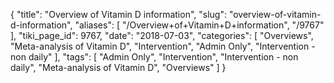 {
    "title": "Overview of Vitamin D information",
    "slug": "overview-of-vitamin-d-information",
    "aliases": [
        "/Overview+of+Vitamin+D+information",
        "/9767"
    ],
    "tiki_page_id": 9767,
    "date": "2018-07-03",
    "categories": [
        "Overviews",
        "Meta-analysis of Vitamin D",
        "Intervention",
        "Admin Only",
        "Intervention - non daily"
    ],
    "tags": [
        "Admin Only",
        "Intervention",
        "Intervention - non daily",
        "Meta-analysis of Vitamin D",
        "Overviews"
    ]
}